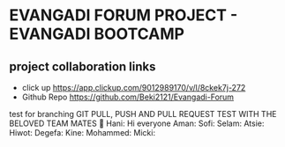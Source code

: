 # EVANGADI FORUM PROJECT - EVANGADI BOOTCAMP

## project collaboration links

- click up https://app.clickup.com/9012989170/v/l/8ckek7j-272
- Github Repo https://github.com/Beki2121/Evangadi-Forum

test for branching
GIT PULL, PUSH AND PULL REQUEST TEST WITH THE BELOVED TEAM MATES 🤝
Hani: Hi everyone
Aman:
Sofi:
Selam:
Atsie:
Hiwot:
Degefa:
Kine:
Mohammed:
Micki:
